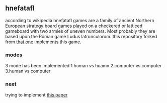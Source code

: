 ## hnefatafl
according to wikipedia hnefatafl games are a family of ancient Northern European strategy board games played on a checkered or latticed gameboard with two armies of uneven numbers. Most probably they are based upon the Roman game Ludus latrunculorum. this repository forked from <a href=https://github.com/slowen/hnefatafl> that one </a> implements this game.
### modes
3 mode has been implemented 1.human vs huamn 2.computer vs computer 3.human vs computer
### next
trying to implement <a href=https://ieeexplore.ieee.org/abstract/document/4219039> this paper </a>
